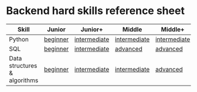 # Backend hard skills reference sheet

| Skill                        | Junior                                                           | Junior+                                                                  | Middle                                                                     | Middle+                                                           | Senior                                                       |
|------------------------------|------------------------------------------------------------------|--------------------------------------------------------------------------|----------------------------------------------------------------------------|-------------------------------------------------------------------|--------------------------------------------------------------|
| Python                       | [beginner](../skills/python/beginner.md)                         | [intermediate](../skills/python/intermediate.md)                         | [intermediate](../skills/python/intermediate.md)                           | [intermediate](../skills/python/intermediate.md)                  | [intermediate](../skills/sql/intermediate.md)                |
| SQL                          | [beginner](../skills/sql/beginner.md)                            | [intermediate](../skills/sql/intermediate.md)                            | [advanced](../skills/sql/advanced.md)                                      | [advanced](../skills/sql/advanced.md)                             | [expert](../skills/sql/expert.md)                            |
| Data structures & algorithms | [beginner](../skills/data-structures-and-algorithms/beginner.md) | [intermediate](../skills/data-structures-and-algorithms/intermediate.md) | [intermediate](../skills/data-structures-and-algorithms/intermediate.md)   | [advanced](../skills/data-structures-and-algorithms/advanced.md)  | [expert](../skills/data-structures-and-algorithms/expert.md) |
